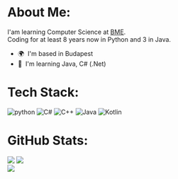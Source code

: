 #  About Me:
I'am learning Computer Science at [BME](https://www.bme.hu/?language=en).
<br>Coding for at least 8 years now in Python and 3 in Java.
*   🌍  I'm based in Budapest
*   🧠  I'm learning Java, C# (.Net)

#  Tech Stack:
![python](https://img.shields.io/badge/python-darkblue?style=for-the-badge&logo=python&logoColor=white) 
![C#](https://img.shields.io/badge/c%23-blueviolet?style=for-the-badge&logo=c-sharp&logoColor=white)
![C++](https://img.shields.io/badge/c++-dodgerblue?style=for-the-badge&logo=c%2B%2B&logoColor=white) 
![Java](https://img.shields.io/badge/java-firebrick?style=for-the-badge&logo=java&logoColor=white) 
![Kotlin](https://img.shields.io/badge/kotlin-darkviolet?style=for-the-badge&logo=kotlin&logoColor=white)

#  GitHub Stats:
![](http://github-profile-summary-cards.vercel.app/api/cards/profile-details?username=afkfish&theme=dark#gh-dark-mode-only)
![](https://github-readme-stats.vercel.app/api?username=afkfish&show_icons=true&hide_border=true&theme=dark#gh-dark-mode-only)\
![](https://github-readme-stats.vercel.app/api/top-langs/?username=afkfish&langs_count=10&exclude_repo=&hide=jupyter%20notebook,ejs,dockerfile,vim%20script,cmake,makefile,batchfile,emacs%20lisp,css,html&layout=compact&hide_border=true&theme=dark#gh-dark-mode-only)
